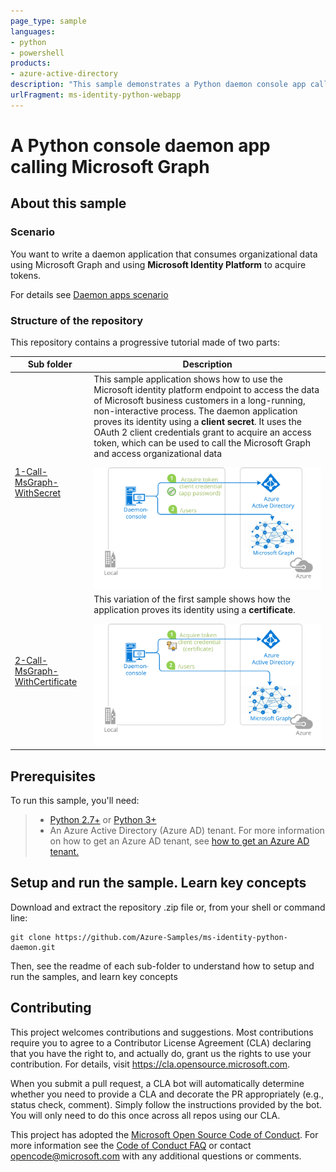 ```yaml
---
page_type: sample
languages:
- python
- powershell
products:
- azure-active-directory
description: "This sample demonstrates a Python daemon console app calling a Microsoft Graph that is secured using the Microsoft identity platform."
urlFragment: ms-identity-python-webapp
---
```


# A Python console daemon app calling Microsoft Graph

<!-- 
Guidelines on README format: https://review.docs.microsoft.com/help/onboard/admin/samples/concepts/readme-template?branch=master

Guidance on onboarding samples to docs.microsoft.com/samples: https://review.docs.microsoft.com/help/onboard/admin/samples/process/onboarding?branch=master

Taxonomies for products and languages: https://review.docs.microsoft.com/new-hope/information-architecture/metadata/taxonomies?branch=master
-->

## About this sample

### Scenario

You want to write a daemon application that consumes organizational data using Microsoft Graph and using **Microsoft Identity Platform** to acquire tokens.

For details see [Daemon apps scenario](https://docs.microsoft.com/en-us/azure/active-directory/develop/scenario-daemon-overview)

### Structure of the repository

This repository contains a progressive tutorial made of two parts:

Sub folder                    | Description
----------------------------- | -----------
[1-Call-MsGraph-WithSecret](1-Call-MsGraph-WithSecret) | This sample application shows how to use the Microsoft identity platform endpoint to access the data of Microsoft business customers in a long-running, non-interactive process. The daemon application proves its identity using a **client secret**. It uses the OAuth 2 client credentials grant to acquire an access token, which can be used to call the Microsoft Graph and access organizational data </p> ![Topology](./1-Call-MsGraph-WithSecret/ReadmeFiles/topology.svg)
[2-Call-MsGraph-WithCertificate](2-Call-MsGraph-WithCertificate)  | This variation of the first sample shows how the application proves its identity using a **certificate**. </p>  ![Topology](./2-Call-MsGraph-WithCertificate/ReadmeFiles/topology.svg)

## Prerequisites

To run this sample, you'll need:

> - [Python 2.7+](https://www.python.org/downloads/release/python-2713/) or [Python 3+](https://www.python.org/downloads/release/python-364/)
> - An Azure Active Directory (Azure AD) tenant. For more information on how to get an Azure AD tenant, see [how to get an Azure AD tenant.](https://docs.microsoft.com/azure/active-directory/develop/quickstart-create-new-tenant)

## Setup and run the sample. Learn key concepts

Download and extract the repository .zip file or, from your shell or command line:

```Shell
git clone https://github.com/Azure-Samples/ms-identity-python-daemon.git
```

Then, see the readme of each sub-folder to understand how to setup and run the samples, and learn key concepts 

## Contributing

This project welcomes contributions and suggestions.  Most contributions require you to agree to a
Contributor License Agreement (CLA) declaring that you have the right to, and actually do, grant us
the rights to use your contribution. For details, visit https://cla.opensource.microsoft.com.

When you submit a pull request, a CLA bot will automatically determine whether you need to provide
a CLA and decorate the PR appropriately (e.g., status check, comment). Simply follow the instructions
provided by the bot. You will only need to do this once across all repos using our CLA.

This project has adopted the [Microsoft Open Source Code of Conduct](https://opensource.microsoft.com/codeofconduct/).
For more information see the [Code of Conduct FAQ](https://opensource.microsoft.com/codeofconduct/faq/) or
contact [opencode@microsoft.com](mailto:opencode@microsoft.com) with any additional questions or comments.
